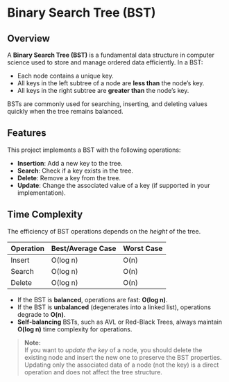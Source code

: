 # Binary Search Tree (BST)

## Overview

A **Binary Search Tree (BST)** is a fundamental data structure in computer science used to store and manage ordered data efficiently. In a BST:
- Each node contains a unique key.
- All keys in the left subtree of a node are **less than** the node’s key.
- All keys in the right subtree are **greater than** the node’s key.

BSTs are commonly used for searching, inserting, and deleting values quickly when the tree remains balanced.

## Features

This project implements a BST with the following operations:
- **Insertion**: Add a new key to the tree.
- **Search**: Check if a key exists in the tree.
- **Delete**: Remove a key from the tree.
- **Update**: Change the associated value of a key (if supported in your implementation).

## Time Complexity

The efficiency of BST operations depends on the *height* of the tree.

| Operation | Best/Average Case | Worst Case      |
|-----------|------------------|----------------|
| Insert    | O(log n)         | O(n)           |
| Search    | O(log n)         | O(n)           |
| Delete    | O(log n)         | O(n)           |

- If the BST is **balanced**, operations are fast: **O(log n)**.
- If the BST is **unbalanced** (degenerates into a linked list), operations degrade to **O(n)**.
- **Self-balancing** BSTs, such as AVL or Red-Black Trees, always maintain **O(log n)** time complexity for operations.

> **Note:**  
> If you want to *update the key* of a node, you should delete the existing node and insert the new one to preserve the BST properties.  
> Updating only the associated data of a node (not the key) is a direct operation and does not affect the tree structure.


